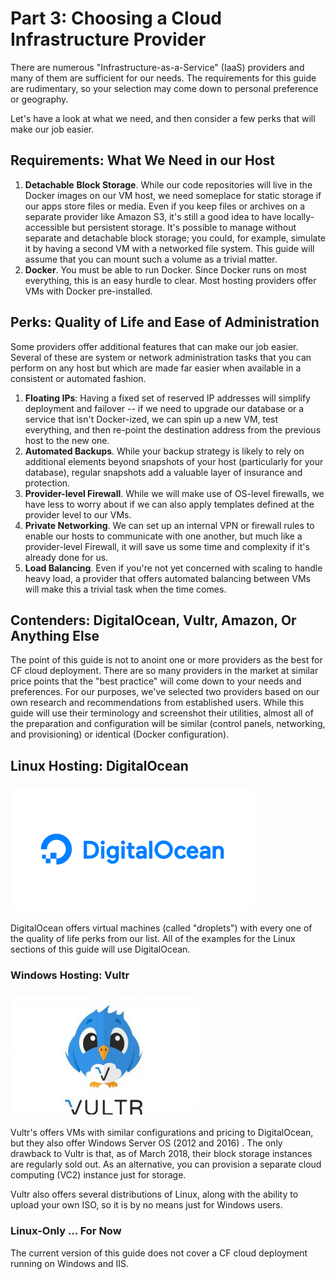 # Part 3: Choosing a Cloud Infrastructure Provider

There are numerous "Infrastructure-as-a-Service" \(IaaS\) providers and many of them are sufficient for our needs. The requirements for this guide are rudimentary, so your selection may come down to personal preference or geography.

Let's have a look at what we need, and then consider a few perks that will make our job easier.

## Requirements: What We Need in our Host

1. **Detachable** **Block Storage**. While our code repositories will live in the Docker images on our VM host, we need someplace for static storage if our apps store files or media. Even if you keep files or archives on a separate provider like Amazon S3, it's still a good idea to have locally-accessible but persistent storage. It's possible to manage without separate and detachable block storage; you could, for example, simulate it by having a second VM with a networked file system. This guide will assume that you can mount such a volume as a trivial matter.
2. **Docker**. You must be able to run Docker. Since Docker runs on most everything, this is an easy hurdle to clear. Most hosting providers offer VMs with Docker pre-installed.

## Perks: Quality of Life and Ease of Administration

Some providers offer additional features that can make our job easier. Several of these are system or network administration tasks that you can perform on any host but which are made far easier when available in a consistent or automated fashion.

1. **Floating IPs**: Having a fixed set of reserved IP addresses will simplify deployment and failover -- if we need to upgrade our database or a service that isn't Docker-ized, we can spin up a new VM, test everything, and then re-point the destination address from the previous host to the new one.
2. **Automated Backups**. While your backup strategy is likely to rely on additional elements beyond snapshots of your host \(particularly for your database\), regular snapshots add a valuable layer of insurance and protection.
3. **Provider-level Firewall**. While we will make use of OS-level firewalls, we have less to worry about if we can also apply templates defined at the provider level to our VMs.
4. **Private Networking**. We can set up an internal VPN or firewall rules to enable our hosts to communicate with one another, but much like a provider-level Firewall, it will save us some time and complexity if it's already done for us.
5. **Load Balancing**. Even if you're not yet concerned with scaling to handle heavy load, a provider that offers automated balancing between VMs will make this a trivial task when the time comes.

## Contenders: DigitalOcean, Vultr, Amazon, Or Anything Else

The point of this guide is not to anoint one or more providers as the best for CF cloud deployment. There are so many providers in the market at similar price points that the "best practice" will come down to your needs and preferences. For our purposes, we've selected two providers based on our own research and recommendations from established users. While this guide will use their terminology and screenshot their utilities, almost all of the preparation and configuration will be similar \(control panels, networking, and provisioning\) or identical \(Docker configuration\).

## Linux Hosting: DigitalOcean

### ![](/assets/digitalocean_1_390x195.png)

DigitalOcean offers virtual machines \(called "droplets"\) with every one of the quality of life perks from our list.  All of the examples for the Linux sections of this guide will use DigitalOcean.

### Windows Hosting: Vultr

### ![](/assets/Vultr-VPS-Review_00-300x190.jpg)

Vultr's offers VMs with similar configurations and pricing to DigitalOcean, but they also offer Windows Server OS \(2012 and 2016\) . The only drawback to Vultr is that, as of March 2018, their block storage instances are regularly sold out. As an alternative, you can provision a separate cloud computing \(VC2\) instance just for storage. 

Vultr also offers several distributions of Linux, along with the ability to upload your own ISO, so it is by no means just for Windows users.

### Linux-Only ... For Now

The current version of this guide does not cover a CF cloud deployment running on Windows and IIS.

